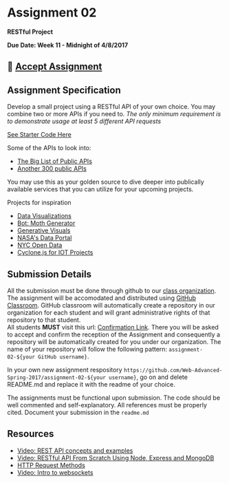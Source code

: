 # Assignment 02

**RESTful Project**

**Due Date: Week 11 - Midnight of 4/8/2017**

## :star2: [Accept Assignment](https://classroom.github.com/assignment-invitations/36e19048eb7663ae1786db6d71333cef)

## Assignment Specification
Develop a small project using a RESTful API of your own choice. 
You may combine two or more APIs if you need to.
*The only minimum requirement is to demonstrate usage at least 5 different API requests*

[See Starter Code Here](https://github.com/Web-Advanced-Spring-2017/wiki/tree/master/starter-code)

Some of the APIs to look into:
* [The Big List of Public APIs](https://github.com/toddmotto/public-apis)
* [Another 300 public APIs](https://any-api.com/)

You may use this as your golden source to dive deeper into publically available services that you can utilize for your upcoming projects.

Projects for inspiration
* [Data Visualizations](http://flowingdata.com/)
* [Bot: Moth Generator](https://twitter.com/mothgenerator)
* [Generative Visuals](https://mattdesl.svbtle.com/generative-art-with-nodejs-and-canvas)
* [NASA's Data Portal](https://data.nasa.gov/developer)
* [NYC Open Data](http://opendata.cityofnewyork.us/)
* [Cyclone.js for IOT Projects](https://cylonjs.com/)

## Submission Details
All the submission must be done through github to our [class organization](https://github.com/Web-Advanced-Spring-2017). The assignment will be accomodated and distributed using [GitHub Classroom](https://classroom.github.com/). GitHub classroom will automatically create a repository in our organization for each student and will grant administrative rights of that repository to that student.    
All students **MUST** visit this url: [Confirmation Link](https://classroom.github.com/assignment-invitations/36e19048eb7663ae1786db6d71333cef). There you will be asked to accept and confirm the reception of the Assignment and consequently a repository will be automatically created for you under our organization. The name of your repository will follow the following pattern: `assignment-02-${your GitHub username}`.

In your own new assignment respository `https://github.com/Web-Advanced-Spring-2017/assignment-02-${your username}`, go on and delete README.md and replace it with the readme of your choice.    

The assignments must be functional upon submission. The code should be well commented and self-explanatory. All references must be properly cited. Document your submission in the `readme.md`


## Resources
* [Video: REST API concepts and examples](https://www.youtube.com/watch?v=7YcW25PHnAA)
* [Video: RESTful API From Scratch Using Node, Express and MongoDB](https://www.youtube.com/watch?v=eB9Fq9I5ocs)
* [HTTP Request Methods](https://developer.mozilla.org/en-US/docs/Web/HTTP/Methods)
* [Video: Intro to websockets](https://www.youtube.com/watch?v=ZSRNNqh5Xo8)
